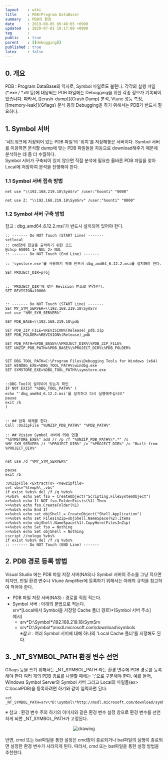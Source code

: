 ```yaml
---
layout    : wiki
title     : PDB(Program DataBase)
summary   : PDB의 활용
date      : 2019-08-05 09:46:05 +0900
updated   : 2020-07-01 19:17:09 +0900
tag       :
public    : true
parent    : [[debugging]]
published : true
latex     : false
---
```


## 0. 개요

PDB : Program DataBase의 약자로, Symbol 파일로도 불린다.
각각의 실행 파일(*.exe / *.dll 등)에 대응되는 PDB 파일에는 Debugging을 위한 각종 정보가 기록되어 있습니다.
따라서, [[crash-dump]]{Crash Dump} 분석, Vtune 성능 측정, [[memory-leak]]{Gflags} 분석 등의 Debugging을 하기 위해서는 PDB가 반드시 필요하다.
	
## 1. Symbol 서버
'네트워크에 저장되어 있는 PDB 파일'의 '위치'를 저장해놓은 서버이다.
Symbol 서버를 이용하면 분석할 dump에 맞는 PDB 파일들을 자동으로 download해주기 때문에 분석하는 데 좀 더 수월하다.  
Symbol 서버가 구축되어 있지 않으면 직접 분석에 필요한 올바른 PDB 파일을 찾아 Local에 저장하여 분석을 진행해야 한다.

### 1.1 Symbol 서버 접속 방법

```
net use "\\192.168.219.18\SymSrv" /user:"hoonti" "0000"

net use Z: "\\192.168.219.18\SymSrv" /user:"hoonti" "0000"
```

### 1.2 Symbol 서버 구축 방법
참고 : dbg_amd64_6.12.2.msi'가 반드시 설치되어 있어야 한다.  

```
:: ------- Do NOT Touch (START Line) -------
setlocal
:: cmd창에 한글을 출력하기 위한 코드
@chcp 65001 1> NUL 2> NUL
:: ------- Do NOT Touch (End Line) -------

:: 'symstore.exe'를 사용하기 위해 반드시 dbg_amd64_6.12.2.msi를 설치해야 한다.

SET PROJECT_DIR=proj


:: 'PROJECT_DIR'에 맞는 Revision 번호로 변경한다.
SET REVISION=10000


:: ------- Do NOT Touch (START Line) -------
SET MY_SYM_SERVER=\\192.168.219.18\SymSrv
net use "%MY_SYM_SERVER%"

SET PDB_BASE=\\192.168.219.18\pdb

SET PDB_ZIP_FILE=%REVISION%(Release)_pdb.zip
SET PDB_FOLDER=%REVISION%(Release)_pdb

SET PDB_PATH=%PDB_BASE%\%PROJECT_DIR%\%PDB_ZIP_FILE%
SET UNZIP_PDB_PATH=%PDB_BASE%\%PROJECT_DIR%\%PDB_FOLDER%


SET DBG_TOOL_PATH=C:\Program Files\Debugging Tools for Windows (x64)
SET WINDBG_EXE=%DBG_TOOL_PATH%\windbg.exe
SET SYMSTORE_EXE=%DBG_TOOL_PATH%\symstore.exe


::DBG Tool이 설치되어 있는지 확인
IF NOT EXIST "%DBG_TOOL_PATH%" (
echo "'dbg_amd64_6.12.2.msi'를 설치하고 다시 실행해주십시오"
pause
exit /b
)


:: ## 압축 해제를 한다.
Call :UnZipFile "%UNZIP_PDB_PATH%" "%PDB_PATH%"

:: ## Vision Symbol 서버에 PDB 연결
"%SYMSTORE_EXE%" add /r /p /f "%UNZIP_PDB_PATH%\*.*" /s %MY_SYM_SERVER% /t "%PROJECT_DIR%" /v "%PROJECT_DIR%" /c "Built from %PROJECT_DIR%"


net use /d "%MY_SYM_SERVER%"

pause
exit /b

:UnZipFile <ExtractTo> <newzipfile>
set vbs="%temp%\_.vbs"
if exist %vbs% del /f /q %vbs%
>%vbs%  echo Set fso = CreateObject("Scripting.FileSystemObject")
>>%vbs% echo If NOT fso.FolderExists(%1) Then
>>%vbs% echo fso.CreateFolder(%1)
>>%vbs% echo End If
>>%vbs% echo set objShell = CreateObject("Shell.Application")
>>%vbs% echo set FilesInZip=objShell.NameSpace(%2).items
>>%vbs% echo objShell.NameSpace(%1).CopyHere(FilesInZip)
>>%vbs% echo Set fso = Nothing
>>%vbs% echo Set objShell = Nothing
cscript //nologo %vbs%
if exist %vbs% del /f /q %vbs%
:: ------- Do NOT Touch (END Line) -------
```


## 2. PDB 경로 등록 방법

Visual Studio 에는 PDB 파일 저장 서버(NAS)나 Symbol 서버의 주소를 그냥 적으면 되지만, 만일 환경 변수나 Vtune Amplifier에 등록하기 위해서는 아래의 규칙을 참고하여 적어야 한다.
- PDB 파일 저장 서버(NAS) : 경로를 직접 적는다.
- Symbol 서버 : 아래의 문법으로 적는다.  
   srv\*[Local에서 Symbol을 저장할 Cache 폴더 경로]\*[Symbol 서버 주소]  
   예시)
  - srv\*D:\Symbol\*\\192.168.219.18\SymSrv
  - srv\*D:\Symbol\*\\msdl.microsoft.com\download\symbols  
	※참고 : 여러 Symbol 서버에 대해 하나의 'Local Cache 폴더'를 지정해도 된다.
	
	
## 3. _NT_SYMBOL_PATH 환경 변수 선언

Gflags 등을 쓰기 위해서는 _NT_SYMBOL_PATH 라는 환경 변수에 PDB 경로를 등록해야 한다
여러 개의 PDB 경로를 나열할 때에는 ';'으로 구분해야 한다.
예를 들어, Windows Symbol Server와 Symbol 서버 그리고 Local의 파일들(ex> C:\localPDB)을 등록하려면 하기와 같이 입력하면 된다.  

```
set _NT_SYMBOL_PATH=srv\*D:\symbol\*http://msdl.microsoft.com/download/symbols;srv\*D:\symbol\*\\192.168.219.18\SymSrv;D:\localPDB
```

※ 참고 : 환경 변수 주의
하기의 이미지와 같은 환경 변수 설정 창으로 환경 변수를 선언하게 되면 _NT_SYMBOL_PATH가 고정된다.  
<center><img src="https://gitlab.com/hoonti06/hoonti06.gitlab.io/uploads/e440adfb5ead274f2779ee35964a564a/image.png" alt="drawing" style="max-width: 100%; height: auto;"></center>  
<br>
반면, cmd 또는 bat파일을 통한 설정은 cmd창이 종료되거나 bat파일의 실행이 종료되면 설정한 환경 변수가 사라지게 된다.  
따라서, cmd 또는 bat파일을 통한 설정 방법을 추천한다.


